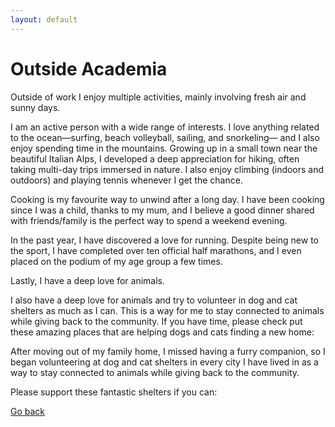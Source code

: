```yaml
---
layout: default
---
```


# Outside Academia

Outside of work I enjoy multiple activities, mainly involving fresh air and sunny days.

I am an active person with a wide range of interests. I love anything related to the
ocean—surfing, beach volleyball, sailing, and snorkeling— and I also enjoy spending time in
the mountains. Growing up in a small town near the beautiful Italian Alps, I developed a deep
appreciation for hiking, often taking multi-day trips immersed in nature. I also enjoy climbing
(indoors and outdoors) and playing tennis whenever I get the chance.

Cooking is my favourite way to unwind after a long day. I have been cooking since I was a
child, thanks to my mum, and I believe a good dinner shared with friends/family is the perfect
way to spend a weekend evening.

In the past year, I have discovered a love for running. Despite being new to the sport, I have
completed over ten official half marathons, and I even placed on the podium of my age group
a few times.

Lastly, I have a deep love for animals. 

I also have a deep love for animals and try to volunteer in dog and cat shelters as much as I can. 
This is a way for me to stay connected to animals while giving back to the community.
If you have time, please check put these amazing places that are helping dogs and cats finding a new home:


After moving out of my family home, I missed having a
furry companion, so I began volunteering at dog and cat shelters in every city I have lived in
as a way to stay connected to animals while giving back to the community.


Please support these fantastic shelters if you can:


[Go back](./)
